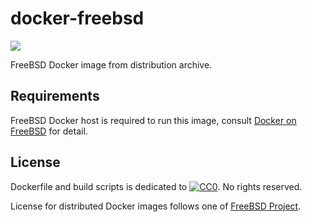 # docker-freebsd

[![](https://imagelayers.io/badge/tunisiano187/docker-freebsd:10.3.svg)](https://imagelayers.io/?images=tunisiano187/docker-freebsd:10.3 'Get your own badge on imagelayers.io')

FreeBSD Docker image from distribution archive.

## Requirements

FreeBSD Docker host is required to run this image,
consult [Docker on FreeBSD](https://wiki.freebsd.org/Docker) for detail.

## License

Dockerfile and build scripts is dedicated to 
[![CC0](http://i.creativecommons.org/p/zero/1.0/80x15.png "CC0")](https://creativecommons.org/publicdomain/zero/1.0/).
No rights reserved.

License for distributed Docker images follows one of [FreeBSD Project](https://freebsd.org).

